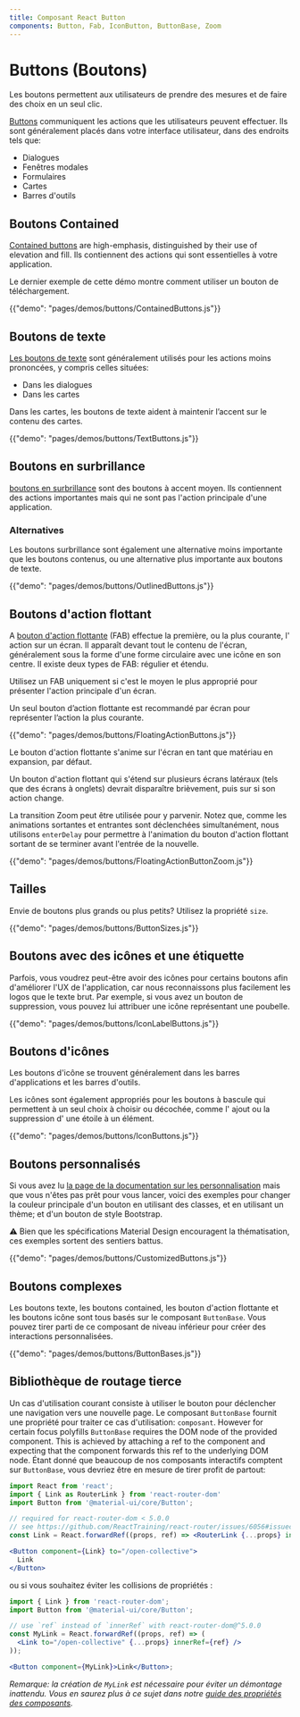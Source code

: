 ```yaml
---
title: Composant React Button
components: Button, Fab, IconButton, ButtonBase, Zoom
---
```


# Buttons (Boutons)

<p class="description">Les boutons permettent aux utilisateurs de prendre des mesures et de faire des choix en un seul clic.</p>

[Buttons](https://material.io/design/components/buttons.html) communiquent les actions que les utilisateurs peuvent effectuer. Ils sont généralement placés dans votre interface utilisateur, dans des endroits tels que:

- Dialogues
- Fenêtres modales
- Formulaires
- Cartes
- Barres d'outils

## Boutons Contained

[Contained buttons](https://material.io/design/components/buttons.html#contained-button) are high-emphasis, distinguished by their use of elevation and fill. Ils contiennent des actions qui sont essentielles à votre application.

Le dernier exemple de cette démo montre comment utiliser un bouton de téléchargement.

{{"demo": "pages/demos/buttons/ContainedButtons.js"}}

## Boutons de texte

[Les boutons de texte](https://material.io/design/components/buttons.html#text-button) sont généralement utilisés pour les actions moins prononcées, y compris celles situées:

- Dans les dialogues
- Dans les cartes

Dans les cartes, les boutons de texte aident à maintenir l’accent sur le contenu des cartes.

{{"demo": "pages/demos/buttons/TextButtons.js"}}

## Boutons en surbrillance

[boutons en surbrillance](https://material.io/design/components/buttons.html#outlined-button) sont des boutons à accent moyen. Ils contiennent des actions importantes mais qui ne sont pas l'action principale d'une application.

### Alternatives

Les boutons surbrillance sont également une alternative moins importante que les boutons contenus, ou une alternative plus importante aux boutons de texte.

{{"demo": "pages/demos/buttons/OutlinedButtons.js"}}

## Boutons d'action flottant

A [bouton d'action flottante](https://material.io/design/components/buttons-floating-action-button.html) (FAB) effectue la première, ou la plus courante, l' action sur un écran. Il apparaît devant tout le contenu de l'écran, généralement sous la forme d'une forme circulaire avec une icône en son centre. Il existe deux types de FAB: régulier et étendu.

Utilisez un FAB uniquement si c'est le moyen le plus approprié pour présenter l'action principale d'un écran.

Un seul bouton d’action flottante est recommandé par écran pour représenter l’action la plus courante.

{{"demo": "pages/demos/buttons/FloatingActionButtons.js"}}

Le bouton d'action flottante s'anime sur l'écran en tant que matériau en expansion, par défaut.

Un bouton d'action flottant qui s'étend sur plusieurs écrans latéraux (tels que des écrans à onglets) devrait disparaître brièvement, puis sur si son action change.

La transition Zoom peut être utilisée pour y parvenir. Notez que, comme les animations sortantes et entrantes sont déclenchées simultanément, nous utilisons `enterDelay` pour permettre à l'animation du bouton d'action flottant sortant de se terminer avant l'entrée de la nouvelle.

{{"demo": "pages/demos/buttons/FloatingActionButtonZoom.js"}}

## Tailles

Envie de boutons plus grands ou plus petits? Utilisez la propriété `size`.

{{"demo": "pages/demos/buttons/ButtonSizes.js"}}

## Boutons avec des icônes et une étiquette

Parfois, vous voudrez peut-être avoir des icônes pour certains boutons afin d'améliorer l'UX de l'application, car nous reconnaissons plus facilement les logos que le texte brut. Par exemple, si vous avez un bouton de suppression, vous pouvez lui attribuer une icône représentant une poubelle.

{{"demo": "pages/demos/buttons/IconLabelButtons.js"}}

## Boutons d'icônes

Les boutons d'icône se trouvent généralement dans les barres d'applications et les barres d'outils.

Les icônes sont également appropriés pour les boutons à bascule qui permettent à un seul choix à choisir ou décochée, comme l' ajout ou la suppression d' une étoile à un élément.

{{"demo": "pages/demos/buttons/IconButtons.js"}}

## Boutons personnalisés

Si vous avez lu [la page de la documentation sur les personnalisation](/customization/overrides/) mais que vous n'êtes pas prêt pour vous lancer, voici des exemples pour changer la couleur principale d'un bouton en utilisant des classes, et en utilisant un thème; et d'un bouton de style Bootstrap.

⚠️ Bien que les spécifications Material Design encouragent la thématisation, ces exemples sortent des sentiers battus.

{{"demo": "pages/demos/buttons/CustomizedButtons.js"}}

## Boutons complexes

Les boutons texte, les boutons contained, les bouton d'action flottante et les boutons icône sont tous basés sur le composant `ButtonBase`. Vous pouvez tirer parti de ce composant de niveau inférieur pour créer des interactions personnalisées.

{{"demo": "pages/demos/buttons/ButtonBases.js"}}

## Bibliothèque de routage tierce

Un cas d'utilisation courant consiste à utiliser le bouton pour déclencher une navigation vers une nouvelle page. Le composant `ButtonBase` fournit une propriété pour traiter ce cas d'utilisation: `composant`. However for certain focus polyfills `ButtonBase` requires the DOM node of the provided component. This is achieved by attaching a ref to the component and expecting that the component forwards this ref to the underlying DOM node. Étant donné que beaucoup de nos composants interactifs comptent sur `ButtonBase`, vous devriez être en mesure de tirer profit de partout:

```jsx
import React from 'react';
import { Link as RouterLink } from 'react-router-dom'
import Button from '@material-ui/core/Button';

// required for react-router-dom < 5.0.0
// see https://github.com/ReactTraining/react-router/issues/6056#issuecomment-435524678
const Link = React.forwardRef((props, ref) => <RouterLink {...props} innerRef={ref} />)

<Button component={Link} to="/open-collective">
  Link
</Button>
```

ou si vous souhaitez éviter les collisions de propriétés :

```jsx
import { Link } from 'react-router-dom';
import Button from '@material-ui/core/Button';

// use `ref` instead of `innerRef` with react-router-dom@^5.0.0
const MyLink = React.forwardRef((props, ref) => (
  <Link to="/open-collective" {...props} innerRef={ref} />
));

<Button component={MyLink}>Link</Button>;
```

_Remarque: la création de `MyLink` est nécessaire pour éviter un démontage inattendu. Vous en saurez plus à ce sujet dans notre [guide des propriétés des composants](/guides/composition/#component-property)._
